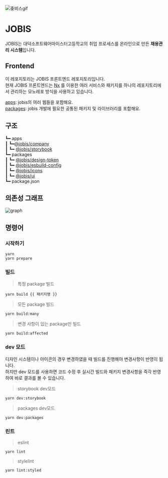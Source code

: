 ![좆비스gif](https://github.com/Team-return/JOBIS/assets/102665117/d1dd7d8f-97a6-42b7-b642-549b4245bb9c)

# JOBIS
JOBIS는 대덕소프트웨어마이스터고등학교의 취업 프로세스를 온라인으로 만든 **채용관리 시스템**입니다.

## Frontend
이 레포지토리는 JOBIS 프론트엔드 레포지토리입니다. <br />
현재 JOBIS 프론트엔드는 [Nx](https://nx.dev/) 를 이용한 여러 서비스와 패키지를 하나의 레포지토리에서 관리하는 모노레포 방식을 사용하고 있습니다.

[apps](https://github.com/Team-return/JOBIS/tree/develop/apps): jobis의 여러 웹들을 포함해요. <br />
[packages](https://github.com/Team-return/JOBIS/tree/develop/packages): jobis 개발에 필요한 공통된 패키지 및 라이브러리를 포함해요. 

## 구조
┗━  apps <br/>
┃    ┗━[@jobis/company](https://github.com/Team-return/JOBIS/tree/develop/apps/company) <br/>
┃    ┗━ [@jobis/storybook](https://github.com/Team-return/JOBIS/tree/develop/apps/storybook) <br/>
┗━  packages <br/>
┃    ┗━ [@jobis/design-token](https://github.com/Team-return/JOBIS/tree/develop/packages/design-token) <br/>
┃    ┗━ [@jobis/esbuild-config](https://github.com/Team-return/JOBIS/tree/develop/packages/esbuild-config) <br/>
┃    ┗━ [@jobis/icons](https://github.com/Team-return/JOBIS/tree/develop/packages/icons) <br/>
┃    ┗━ [@jobis/ui](https://github.com/Team-return/JOBIS/tree/develop/packages/ui) <br/>
┗━ package.json

## 의존성 그래프
![graph](https://github.com/Team-return/JOBIS/assets/102665117/8ee8bd59-d3eb-4215-b361-34b36663a4e4)

## 명령어
### 시작하기
```
yarn
yarn prepare
```
### 빌드 <br />
> 특정 package 빌드
```
yarn build {{ 패키지명 }}
```
> 모든 package 빌드
```
yarn build:many
```

> 변경 사항이 있는 package만 빌드
```
yarn build:affected
```

### dev 모드

디자인 시스템이나 아이콘의 경우 변경하였을 때 빌드를 진행해야 변경사항이 반영이 됩니다. <br />
하지만 dev 모드를 사용하면 코드 수정 후 실시간 빌드와 패키지 변경사항을 즉각 반영하여 바로 결과를 볼 수 있습니다.


> storybook dev모드
```
yarn dev:storybook
```

> packages dev모드
```
yarn dev:packages
```
### 린트

> eslint
```
yarn lint
```

> stylelint
```
yarn lint:styled
```

